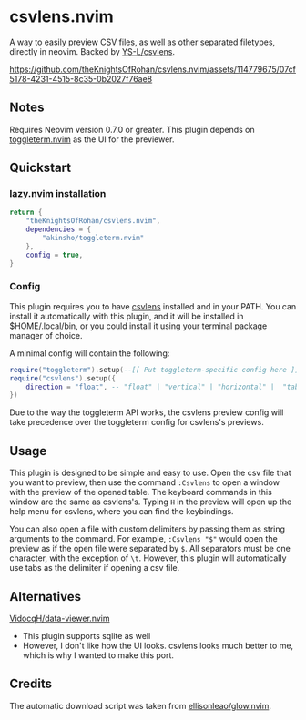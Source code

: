 # csvlens.nvim

A way to easily preview CSV files, as well as other separated filetypes, directly in neovim. Backed by [YS-L/csvlens](https://github.com/YS-L/csvlens).

https://github.com/theKnightsOfRohan/csvlens.nvim/assets/114779675/07cf5178-4231-4515-8c35-0b2027f76ae8

## Notes

Requires Neovim version 0.7.0 or greater.
This plugin depends on [toggleterm.nvim](https://github.com/akinsho/toggleterm.nvim) as the UI for the previewer.

## Quickstart

### lazy.nvim installation
```lua
return {
    "theKnightsOfRohan/csvlens.nvim",
    dependencies = {
        "akinsho/toggleterm.nvim"
    },
    config = true,
}
```

### Config

This plugin requires you to have [csvlens](https://github.com/YS-L/csvlens) installed and in your PATH. You can install it automatically with this plugin, and it will be installed in $HOME/.local/bin, or you could install it using your terminal package manager of choice.

A minimal config will contain the following:
```lua
require("toggleterm").setup(--[[ Put toggleterm-specific config here ]])
require("csvlens").setup({
    direction = "float", -- "float" | "vertical" | "horizontal" |  "tab"
})
```

Due to the way the toggleterm API works, the csvlens preview config will take precedence over the toggleterm config for csvlens's previews.

## Usage

This plugin is designed to be simple and easy to use. Open the csv file that you want to preview, then use the command `:Csvlens` to open a window with the preview of the opened table. The keyboard commands in this window are the same as csvlens's. Typing `H` in the preview will open up the help menu for csvlens, where you can find the keybindings.

You can also open a file with custom delimiters by passing them as string arguments to the command. For example, `:Csvlens "$"` would open the preview as if the open file were separated by `$`. All separators must be one character, with the exception of `\t`. However, this plugin will automatically use tabs as the delimiter if opening a csv file.

## Alternatives

[VidocqH/data-viewer.nvim](https://github.com/VidocqH/data-viewer.nvim)
- This plugin supports sqlite as well
- However, I don't like how the UI looks. csvlens looks much better to me, which is why I wanted to make this port.

## Credits

The automatic download script was taken from [ellisonleao/glow.nvim](https://github.com/ellisonleao/glow.nvim).
